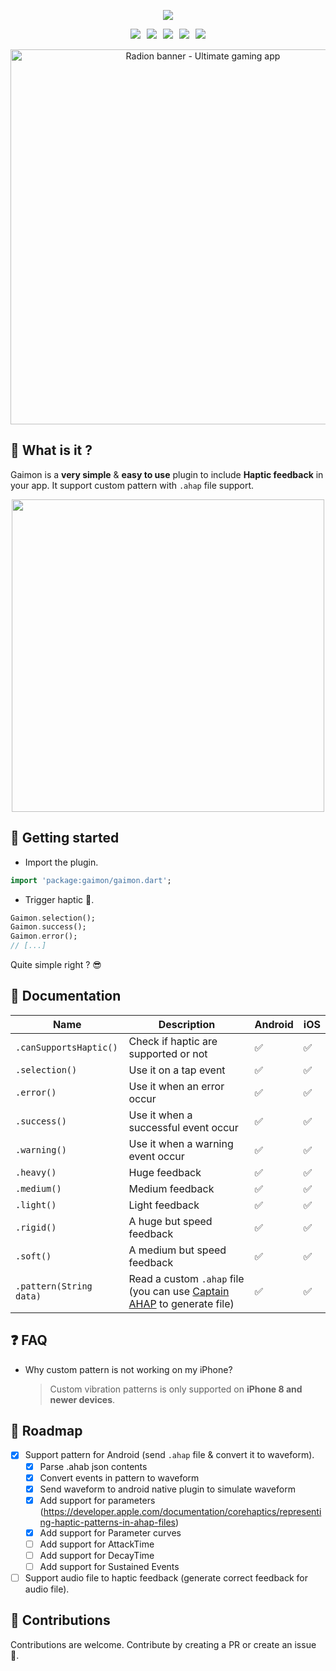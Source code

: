 <p align="center">
  <img src="https://raw.githubusercontent.com/istornz/gaimon/main/images/gaimon.webp?raw=true" />
</p>

<div align="center" style="display: flex;align-items: center;justify-content: center;">
  <a href="https://pub.dev/packages/gaimon"><img src="https://img.shields.io/pub/points/gaimon?style=for-the-badge" style="margin-right: 10px" /></a>
  <a href="https://pub.dev/packages/gaimon"><img src="https://img.shields.io/pub/likes/gaimon?style=for-the-badge" style="margin-right: 10px" /></a>
  <a href="https://pub.dev/packages/gaimon"><img src="https://img.shields.io/pub/popularity/gaimon?style=for-the-badge" style="margin-right: 10px" /></a>
  <a href="https://pub.dev/packages/gaimon"><img src="https://img.shields.io/pub/v/gaimon?style=for-the-badge" style="margin-right: 10px" /></a>
  <a href="https://github.com/istornz/gaimon"><img src="https://img.shields.io/github/stars/istornz/gaimon?style=for-the-badge" /></a>
</div>
<br />

<div align="center">
  <a href="https://radion-app.com" target="_blank" alt="Radion - Ultimate gaming app">
    <img src="https://raw.githubusercontent.com/istornz/gaimon/main/images/radion.webp" width="600px" alt="Radion banner - Ultimate gaming app" />
  </a>
</div>

## 🧐 What is it ?

Gaimon is a **very simple** & **easy to use** plugin to include **Haptic feedback** in your app. It support custom pattern with `.ahap` file support.
<br />

<p align="center">
  <img style="height: 500px; max-height: 500px" src="https://raw.githubusercontent.com/istornz/gaimon/main/images/preview.webp" />
</p>

## 👻 Getting started

- Import the plugin.

```dart
import 'package:gaimon/gaimon.dart';
```

- Trigger haptic 📳.

```dart
Gaimon.selection();
Gaimon.success();
Gaimon.error();
// [...]
```

Quite simple right ? 😎

## 📘 Documentation

| Name                    | Description                                                                                           | Android | iOS |
| ----------------------- | ----------------------------------------------------------------------------------------------------- | ------- | --- |
| `.canSupportsHaptic()`  | Check if haptic are supported or not                                                                  | ✅      | ✅  |
| `.selection()`          | Use it on a tap event                                                                                 | ✅      | ✅  |
| `.error()`              | Use it when an error occur                                                                            | ✅      | ✅  |
| `.success()`            | Use it when a successful event occur                                                                  | ✅      | ✅  |
| `.warning()`            | Use it when a warning event occur                                                                     | ✅      | ✅  |
| `.heavy()`              | Huge feedback                                                                                         | ✅      | ✅  |
| `.medium()`             | Medium feedback                                                                                       | ✅      | ✅  |
| `.light()`              | Light feedback                                                                                        | ✅      | ✅  |
| `.rigid()`              | A huge but speed feedback                                                                             | ✅      | ✅  |
| `.soft()`               | A medium but speed feedback                                                                           | ✅      | ✅  |
| `.pattern(String data)` | Read a custom `.ahap` file (you can use [Captain AHAP](https://ahap.fancypixel.it/) to generate file) | ✅      | ✅  |

## ❓ FAQ

- Why custom pattern is not working on my iPhone?

  > Custom vibration patterns is only supported on **iPhone 8 and newer devices**.

## 🎯 Roadmap

- [x] Support pattern for Android (send `.ahap` file & convert it to waveform).
  - [x] Parse .ahab json contents
  - [x] Convert events in pattern to waveform
  - [x] Send waveform to android native plugin to simulate waveform
  - [x] Add support for parameters (https://developer.apple.com/documentation/corehaptics/representing-haptic-patterns-in-ahap-files)
  - [x] Add support for Parameter curves
  - [ ] Add support for AttackTime
  - [ ] Add support for DecayTime
  - [ ] Add support for Sustained Events
- [ ] Support audio file to haptic feedback (generate correct feedback for audio file).

## 👥 Contributions

Contributions are welcome. Contribute by creating a PR or create an issue 🎉.
